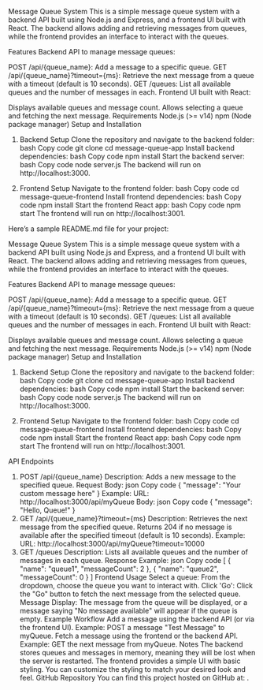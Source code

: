 
Message Queue System
This is a simple message queue system with a backend API built using Node.js and Express, and a frontend UI built with React. The backend allows adding and retrieving messages from queues, while the frontend provides an interface to interact with the queues.

Features
Backend API to manage message queues:

POST /api/{queue_name}: Add a message to a specific queue.
GET /api/{queue_name}?timeout={ms}: Retrieve the next message from a queue with a timeout (default is 10 seconds).
GET /queues: List all available queues and the number of messages in each.
Frontend UI built with React:

Displays available queues and message count.
Allows selecting a queue and fetching the next message.
Requirements
Node.js (>= v14)
npm (Node package manager)
Setup and Installation
1. Backend Setup
Clone the repository and navigate to the backend folder:
bash
Copy code
git clone <your-repo-url>
cd message-queue-app
Install backend dependencies:
bash
Copy code
npm install
Start the backend server:
bash
Copy code
node server.js
The backend will run on http://localhost:3000.

2. Frontend Setup
Navigate to the frontend folder:
bash
Copy code
cd message-queue-frontend
Install frontend dependencies:
bash
Copy code
npm install
Start the frontend React app:
bash
Copy code
npm start
The frontend will run on http://localhost:3001.


Here’s a sample README.md file for your project:

Message Queue System
This is a simple message queue system with a backend API built using Node.js and Express, and a frontend UI built with React. The backend allows adding and retrieving messages from queues, while the frontend provides an interface to interact with the queues.

Features
Backend API to manage message queues:

POST /api/{queue_name}: Add a message to a specific queue.
GET /api/{queue_name}?timeout={ms}: Retrieve the next message from a queue with a timeout (default is 10 seconds).
GET /queues: List all available queues and the number of messages in each.
Frontend UI built with React:

Displays available queues and message count.
Allows selecting a queue and fetching the next message.
Requirements
Node.js (>= v14)
npm (Node package manager)
Setup and Installation
1. Backend Setup
Clone the repository and navigate to the backend folder:
bash
Copy code
git clone <your-repo-url>
cd message-queue-app
Install backend dependencies:
bash
Copy code
npm install
Start the backend server:
bash
Copy code
node server.js
The backend will run on http://localhost:3000.

2. Frontend Setup
Navigate to the frontend folder:
bash
Copy code
cd message-queue-frontend
Install frontend dependencies:
bash
Copy code
npm install
Start the frontend React app:
bash
Copy code
npm start
The frontend will run on http://localhost:3001.

API Endpoints
1. POST /api/{queue_name}
Description: Adds a new message to the specified queue.
Request Body:
json
Copy code
{ "message": "Your custom message here" }
Example:
URL: http://localhost:3000/api/myQueue
Body:
json
Copy code
{ "message": "Hello, Queue!" }
2. GET /api/{queue_name}?timeout={ms}
Description: Retrieves the next message from the specified queue. Returns 204 if no message is available after the specified timeout (default is 10 seconds).
Example:
URL: http://localhost:3000/api/myQueue?timeout=10000
3. GET /queues
Description: Lists all available queues and the number of messages in each queue.
Response Example:
json
Copy code
[
  { "name": "queue1", "messageCount": 2 },
  { "name": "queue2", "messageCount": 0 }
]
Frontend Usage
Select a queue: From the dropdown, choose the queue you want to interact with.
Click 'Go': Click the "Go" button to fetch the next message from the selected queue.
Message Display: The message from the queue will be displayed, or a message saying "No message available" will appear if the queue is empty.
Example Workflow
Add a message using the backend API (or via the frontend UI).
Example: POST a message "Test Message" to myQueue.
Fetch a message using the frontend or the backend API.
Example: GET the next message from myQueue.
Notes
The backend stores queues and messages in memory, meaning they will be lost when the server is restarted.
The frontend provides a simple UI with basic styling. You can customize the styling to match your desired look and feel.
GitHub Repository
You can find this project hosted on GitHub at: <your-repo-url>.